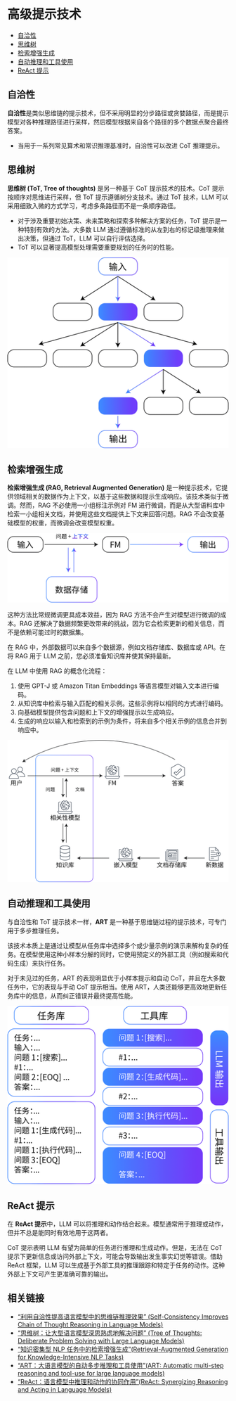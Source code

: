 # 高级提示技术

* [自洽性](#自洽性)
* [思维树](#思维树)
* [检索增强生成](#检索增强生成)
* [自动推理和工具使用](#自动推理和工具使用)
* [ReAct 提示](#react-提示)

## 自洽性

**自洽性**是类似思维链的提示技术，但不采用明显的分步路径或贪婪路径，而是提示模型对各种推理路径进行采样，然后模型根据来自各个路径的多个数据点聚合最终答案。

* 当用于一系列常见算术和常识推理基准时，自洽性可以改进 CoT 推理提示。

## 思维树

**思维树 (ToT, Tree of thoughts)** 是另一种基于 CoT 提示技术的技术。CoT 提示按顺序对思维进行采样，但 ToT 提示遵循树分支技术。通过 ToT 技术，LLM 可以采用细致入微的方式学习，考虑多条路径而不是一条顺序路径。

* 对于涉及重要初始决策、未来策略和探索多种解决方案的任务，ToT 提示是一种特别有效的方法。大多数 LLM 通过遵循标准的从左到右的标记级推理来做出决策，但通过 ToT，LLM 可以自行评估选择。
* ToT 可以显著提高模型处理需要重要规划的任务时的性能。

![思维树](思维树.png)

## 检索增强生成

**检索增强生成 (RAG, Retrieval Augmented Generation)** 是一种提示技术，它提供领域相关的数据作为上下文，以基于这些数据和提示生成响应。该技术类似于微调。然而，RAG 不必使用一小组标注示例对 FM 进行微调，而是从大型语料库中检索一小组相关文档，并使用这些文档提供上下文来回答问题。RAG 不会改变基础模型的权重，而微调会改变模型权重。

![检索增强生成](检索增强生成.png)

这种方法比常规微调更具成本效益，因为 RAG 方法不会产生对模型进行微调的成本。RAG 还解决了数据频繁更改带来的挑战，因为它会检索更新的相关信息，而不是依赖可能过时的数据集。

在 RAG 中，外部数据可以来自多个数据源，例如文档存储库、数据库或 API。在将 RAG 用于 LLM 之前，您必须准备知识库并使其保持最新。

在 LLM 中使用 RAG 的概念化流程：

1. 使用 GPT-J 或 Amazon Titan Embeddings 等语言模型对输入文本进行编码。
2. 从知识库中检索与输入匹配的相关示例。这些示例将以相同的方式进行编码。
3. 向基础模型提供包含问题和上下文的增强提示以生成响应。
4. 生成的响应以输入和检索到的示例为条件，将来自多个相关示例的信息合并到响应中。

![在 LLM 中使用 RAG 的概念化流程](在LLM中使用RAG的概念化流程.png)

## 自动推理和工具使用

与自洽性和 ToT 提示技术一样，**ART** 是一种基于思维链过程的提示技术，可专门用于多步推理任务。

该技术本质上是通过让模型从任务库中选择多个或少量示例的演示来解构复杂的任务。在模型使用这种小样本分解的同时，它使用预定义的外部工具（例如搜索和代码生成）来执行任务。

对于未见过的任务，ART 的表现明显优于小样本提示和自动 CoT，并且在大多数任务中，它的表现与手动 CoT 提示相当。使用 ART，人类还能够更高效地更新任务库中的信息，从而纠正错误并最终提高性能。

![自动推理和工具使用](自动推理和工具使用.png)

## ReAct 提示

在 **ReAct 提示**中，LLM 可以将推理和动作结合起来。模型通常用于推理或动作，但并不总是能同时有效地用于这两者。

CoT 提示表明 LLM 有望为简单的任务进行推理和生成动作。但是，无法在 CoT 提示下更新信息或访问外部上下文，可能会导致输出发生事实幻觉等错误。借助 ReAct 框架，LLM 可以生成基于外部工具的推理跟踪和特定于任务的动作。这种外部上下文可产生更准确可靠的输出。

## 相关链接

* [“利用自洽性提高语言模型中的思维链推理效果” (Self-Consistency Improves Chain of Thought Reasoning in Language Models)](https://arxiv.org/abs/2203.11171)
* [“思维树：让大型语言模型深思熟虑地解决问题” (Tree of Thoughts: Deliberate Problem Solving with Large Language Models)](https://arxiv.org/abs/2305.10601)
* [“知识密集型 NLP 任务中的检索增强生成”(Retrieval-Augmented Generation for Knowledge-Intensive NLP Tasks)](https://arxiv.org/abs/2005.11401)
* [“ART：大语言模型的自动多步推理和工具使用”(ART: Automatic multi-step reasoning and tool-use for large language models)](https://arxiv.org/abs/2303.09014)
* [“ReAct：语言模型中推理和动作的协同作用”(ReAct: Synergizing Reasoning and Acting in Language Models)](https://arxiv.org/abs/2210.03629)